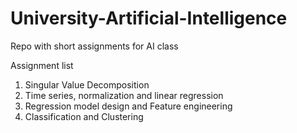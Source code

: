 # University-Artificial-Intelligence
Repo with short assignments for AI class 

Assignment list
1. Singular Value Decomposition
2. Time series, normalization and linear regression
3. Regression model design and Feature engineering
4. Classification and Clustering